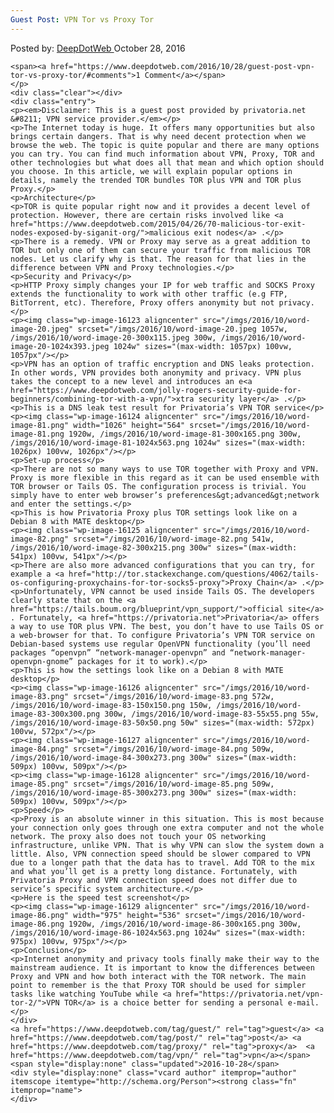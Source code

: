 ```yaml
---
Guest Post: VPN Tor vs Proxy Tor
---
```

<article class="post-listing post-16122 post type-post status-publish format-standard has-post-thumbnail hentry  tag-guest tag-post tag-proxy  tag-vpn">
    <div class="post-inner">
        <span>Posted by: <a href="https://www.deepdotweb.com/author/admin/" title="">DeepDotWeb </a></span>
    <span>October 28, 2016</span>
    
    <span><a href="https://www.deepdotweb.com/2016/10/28/guest-post-vpn-tor-vs-proxy-tor/#comments">1 Comment</a></span>
    </p>
    <div class="clear"></div>
    <div class="entry">
    <p><em>Disclaimer: This is a guest post provided by privatoria.net &#8211; VPN service provider.</em></p>
    <p>The Internet today is huge. It offers many opportunities but also brings certain dangers. That is why need decent protection when we browse the web. The topic is quite popular and there are many options you can try. You can find much information about VPN, Proxy, TOR and other technologies but what does all that mean and which option should you choose. In this article, we will explain popular options in details, namely the trended TOR bundles TOR plus VPN and TOR plus Proxy.</p>
    <p>Architecture</p>
    <p>TOR is quite popular right now and it provides a decent level of protection. However, there are certain risks involved like <a href="https://www.deepdotweb.com/2015/04/26/70-malicious-tor-exit-nodes-exposed-by-siganit-org/">malicious exit nodes</a> .</p>
    <p>There is a remedy. VPN or Proxy may serve as a great addition to TOR but only one of them can secure your traffic from malicious TOR nodes. Let us clarify why is that. The reason for that lies in the difference between VPN and Proxy technologies.</p>
    <p>Security and Privacy</p>
    <p>HTTP Proxy simply changes your IP for web traffic and SOCKS Proxy extends the functionality to work with other traffic (e.g FTP, BitTorrent, etc). Therefore, Proxy offers anonymity but not privacy.</p>
    <p><img class="wp-image-16123 aligncenter" src="/imgs/2016/10/word-image-20.jpeg" srcset="/imgs/2016/10/word-image-20.jpeg 1057w, /imgs/2016/10/word-image-20-300x115.jpeg 300w, /imgs/2016/10/word-image-20-1024x393.jpeg 1024w" sizes="(max-width: 1057px) 100vw, 1057px"/></p>
    <p>VPN has an option of traffic encryption and DNS leaks protection. In other words, VPN provides both anonymity and privacy. VPN plus takes the concept to a new level and introduces an e<a href="https://www.deepdotweb.com/jolly-rogers-security-guide-for-beginners/combining-tor-with-a-vpn/">xtra security layer</a> .</p>
    <p>This is a DNS leak test result for Privatoria’s VPN TOR service</p>
    <p><img class="wp-image-16124 aligncenter" src="/imgs/2016/10/word-image-81.png" width="1026" height="564" srcset="/imgs/2016/10/word-image-81.png 1920w, /imgs/2016/10/word-image-81-300x165.png 300w, /imgs/2016/10/word-image-81-1024x563.png 1024w" sizes="(max-width: 1026px) 100vw, 1026px"/></p>
    <p>Set-up process</p>
    <p>There are not so many ways to use TOR together with Proxy and VPN. Proxy is more flexible in this regard as it can be used ensemble with TOR browser or Tails OS. The configuration process is trivial. You simply have to enter web browser’s preferences&gt;advanced&gt;network and enter the settings.</p>
    <p>This is how Privatoria Proxy plus TOR settings look like on a Debian 8 with MATE desktop</p>
    <p><img class="wp-image-16125 aligncenter" src="/imgs/2016/10/word-image-82.png" srcset="/imgs/2016/10/word-image-82.png 541w, /imgs/2016/10/word-image-82-300x215.png 300w" sizes="(max-width: 541px) 100vw, 541px"/></p>
    <p>There are also more advanced configurations that you can try, for example a <a href="http://tor.stackexchange.com/questions/4062/tails-os-configuring-proxychains-for-tor-socks5-proxy">Proxy Chain</a> .</p>
    <p>Unfortunately, VPN cannot be used inside Tails OS. The developers clearly state that on the <a href="https://tails.boum.org/blueprint/vpn_support/">official site</a> . Fortunately, <a href="https://privatoria.net">Privatoria</a> offers a way to use TOR plus VPN. The best, you don’t have to use Tails OS or a web-browser for that. To configure Privatoria’s VPN TOR service on Debian-based systems use regular OpenVPN functionality (you’ll need packages “openvpn” “network-manager-openvpn” and “network-manager-openvpn-gnome” packages for it to work).</p>
    <p>This is how the settings look like on a Debian 8 with MATE desktop</p>
    <p><img class="wp-image-16126 aligncenter" src="/imgs/2016/10/word-image-83.png" srcset="/imgs/2016/10/word-image-83.png 572w, /imgs/2016/10/word-image-83-150x150.png 150w, /imgs/2016/10/word-image-83-300x300.png 300w, /imgs/2016/10/word-image-83-55x55.png 55w, /imgs/2016/10/word-image-83-50x50.png 50w" sizes="(max-width: 572px) 100vw, 572px"/></p>
    <p><img class="wp-image-16127 aligncenter" src="/imgs/2016/10/word-image-84.png" srcset="/imgs/2016/10/word-image-84.png 509w, /imgs/2016/10/word-image-84-300x273.png 300w" sizes="(max-width: 509px) 100vw, 509px"/></p>
    <p><img class="wp-image-16128 aligncenter" src="/imgs/2016/10/word-image-85.png" srcset="/imgs/2016/10/word-image-85.png 509w, /imgs/2016/10/word-image-85-300x273.png 300w" sizes="(max-width: 509px) 100vw, 509px"/></p>
    <p>Speed</p>
    <p>Proxy is an absolute winner in this situation. This is most because your connection only goes through one extra computer and not the whole network. The proxy also does not touch your OS networking infrastructure, unlike VPN. That is why VPN can slow the system down a little. Also, VPN connection speed should be slower compared to VPN due to a longer path that the data has to travel. Add TOR to the mix and what you’ll get is a pretty long distance. Fortunately, with Privatoria Proxy and VPN connection speed does not differ due to service’s specific system architecture.</p>
    <p>Here is the speed test screenshot</p>
    <p><img class="wp-image-16129 aligncenter" src="/imgs/2016/10/word-image-86.png" width="975" height="536" srcset="/imgs/2016/10/word-image-86.png 1920w, /imgs/2016/10/word-image-86-300x165.png 300w, /imgs/2016/10/word-image-86-1024x563.png 1024w" sizes="(max-width: 975px) 100vw, 975px"/></p>
    <p>Conclusion</p>
    <p>Internet anonymity and privacy tools finally make their way to the mainstream audience. It is important to know the differences between Proxy and VPN and how both interact with the TOR network. The main point to remember is the that Proxy TOR should be used for simpler tasks like watching YouTube while <a href="https://privatoria.net/vpn-tor-2/">VPN TOR</a> is a choice better for sending a personal e-mail.</p>
    </div>
    <a href="https://www.deepdotweb.com/tag/guest/" rel="tag">guest</a> <a href="https://www.deepdotweb.com/tag/post/" rel="tag">post</a> <a href="https://www.deepdotweb.com/tag/proxy/" rel="tag">proxy</a>  <a href="https://www.deepdotweb.com/tag/vpn/" rel="tag">vpn</a></span> <span style="display:none" class="updated">2016-10-28</span>
    <div style="display:none" class="vcard author" itemprop="author" itemscope itemtype="http://schema.org/Person"><strong class="fn" itemprop="name">
    </div>
</article>

